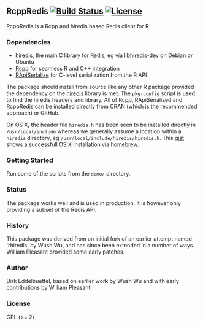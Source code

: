 ## RcppRedis [![Build Status](https://travis-ci.org/eddelbuettel/rcppredis.png)](https://travis-ci.org/eddelbuettel/rcppredis) [![License](http://img.shields.io/badge/license-GPL%20%28%3E=%202%29-brightgreen.svg?style=flat)](http://www.gnu.org/licenses/gpl-2.0.html)

RcppRedis is a Rcpp and hiredis based Redis client for R 

### Dependencies

- [hiredis](https://github.com/redis/hiredis), the main C library for Redis, eg via [libhiredis-dev](https://packages.debian.org/sid/libhiredis-dev) on Debian or Ubuntu
- [Rcpp](https://github.com/RcppCore/Rcpp) for seamless R and C++ integration
- [RApiSerialize](https://github.com/eddelbuettel/rapiserialize) for C-level serialization from the R API

The package should install from source like any other R package provided the
dependency on the [hiredis](https://github.com/redis/hiredis) library is
met. The `pkg-config` script is used to find the hiredis headers and
library. All of Rcpp, RApiSerialized and RcppRedis can be installed directly
from CRAN (which is the recommended approach) or GitHub.

On OS X, the header file `hiredis.h` has been seen to be installed directly
in `/usr/local/include` whereas we generally assume a location within a
`hiredis` directory, eg `/usr/local/include/hiredis/hiredis.h`. This
[gist](https://gist.github.com/romainfrancois/e70e6c49fdda9172b644) shows a
successfull OS X installation via homebrew.

### Getting Started

Run some of the scripts from the `demo/` directory.

### Status

The package works well and is used in production. It is however only providing
a subset of the Redis API.

### History

This package was derived from an initial fork of an earlier attempt named
'rhiredis' by Wush Wu, and has since been extended in a number of
ways. William Pleasant provided some early patches.

### Author

Dirk Eddelbuettel, based on earlier work by Wush Wu and with early
contributions by William Pleasant

### License

GPL (>= 2)

